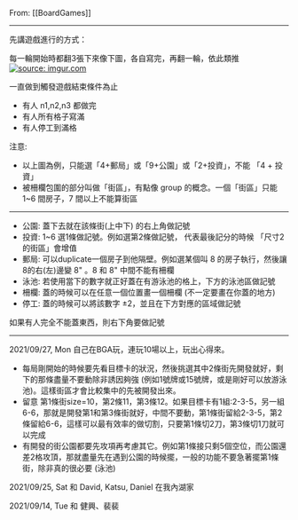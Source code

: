 From: [[BoardGames]]

---

先講遊戲進行的方式：

每一輪開始時都翻3張下來像下圖，各自寫完，再翻一輪，依此類推
<a href="https://imgur.com/Z3Ci32U"><img src="https://i.imgur.com/Z3Ci32U.jpg" title="source: imgur.com" /></a>

一直做到觸發遊戲結束條件為止
* 有人 n1,n2,n3 都做完
* 有人所有格子寫滿
* 有人停工到滿格

注意: 
* 以上圖為例，只能選「4+郵局」或「9+公園」或「2+投資」，不能 「4 + 投資」
* 被柵欄包圍的部分叫做「街區」，有點像 group 的概念。一個「街區」只能 1~6 間房子，7 間以上不能算街區

---

* 公園: 蓋下去就在該條街(上中下) 的右上角做記號
* 投資: 1~6 選1條做記號。例如選第2條做記號， 代表最後記分的時候 「尺寸2的街區」會增值
* 郵局: 可以duplicate一個房子到他隔壁。例如選某個叫 8 的房子執行，然後讓8的右(左)邊變 8" 。8 和 8" 中間不能有柵欄
* 泳池: 若使用當下的數字就正好蓋在有游泳池的格上，下方的泳池區做記號
* 柵欄: 蓋的時候可以在任意一個位置畫一個柵欄 (不一定要畫在你蓋的地方)
* 停工: 蓋的時候可以將該數字 ±2，並且在下方對應的區域做記號

如果有人完全不能蓋東西，則右下角要做記號

---

2021/09/27, Mon 自己在BGA玩，連玩10場以上，玩出心得來。
* 每局剛開始的時候要先看目標卡的狀況，然後挑選其中2條街先開發就好，剩下的那條盡量不要動除非誘因夠強 (例如1號牌或15號牌，或是剛好可以放游泳池)。這樣街區才會比較集中的先被開發出來。
* 留意 第1條街size=10，第2條11，第3條12。如果目標卡有1組:2-3-5，另一組6-6，那就是開發第1和第3條街就好，中間不要動，第1條街留給2-3-5，第2條留給6-6，這樣可以最有效率的做切割，只要第1條切2刀，第3條切1刀就可以完成
* 有開發的街公園都要先攻項再考慮其它。例如第1條接只剩5個空位，而公園還差2格攻頂，那就盡量先在遇到公園的時候擺，一般的功能不要急著擺第1條街，除非真的很必要 (泳池)

2021/09/25, Sat 和 David, Katsu, Daniel 在我內湖家

2021/09/14, Tue 和 健興、裴裴